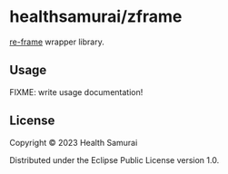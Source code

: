 # healthsamurai/zframe

[re-frame](https://github.com/day8/re-frame) wrapper library.

## Usage

FIXME: write usage documentation!

## License

Copyright © 2023 Health Samurai

Distributed under the Eclipse Public License version 1.0.
